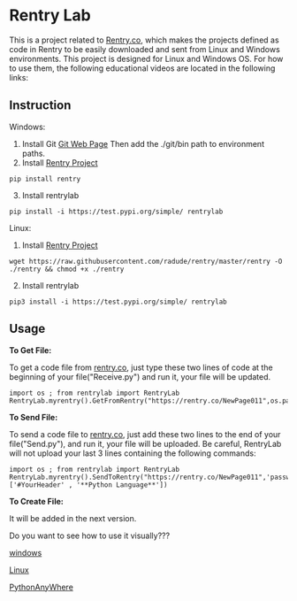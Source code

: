 # Rentry Lab

This is a project related to [Rentry.co](https://rentry.co), which makes the projects defined as code in Rentry to be easily downloaded and sent from Linux and Windows environments. This project is designed for Linux and Windows OS. For how to use them, the following educational videos are located in the following links:
## Instruction

Windows: 
1. Install Git
[Git Web Page](https://git-scm.com/downloads)
Then add the ./git/bin path to environment paths.
2. Install [Rentry Project](https://pypi.org/project/rentry/)
```
pip install rentry
```
3. Install rentrylab
```
pip install -i https://test.pypi.org/simple/ rentrylab
```

Linux: 
1. Install [Rentry Project](https://pypi.org/project/rentry/)
```
wget https://raw.githubusercontent.com/radude/rentry/master/rentry -O ./rentry && chmod +x ./rentry
```
2. Install rentrylab
```
pip3 install -i https://test.pypi.org/simple/ rentrylab
```


## Usage
**To Get File:**

To get a  code file from [rentry.co](https://pypi.org/project/rentry/), just type these two lines of code at the beginning of your file("Receive.py") and run it, your file will be updated.
```
import os ; from rentrylab import RentryLab
RentryLab.myrentry().GetFromRentry("https://rentry.co/NewPage011",os.path.join(os.path.dirname(__file__)),"Receive","python",".py")
```

**To Send File:**

To send a code file to [rentry.co](https://pypi.org/project/rentry/), just add these two lines to the end of your file("Send.py"), and run it, your file will be uploaded.
Be careful, RentryLab will not upload your last 3 lines containing the following commands:
```
import os ; from rentrylab import RentryLab
RentryLab.myrentry().SendToRentry("https://rentry.co/NewPage011",'password',os.path.join(os.path.dirname(__file__)),'Send','python','.py',['#YourHeader' , '**Python Language**'])
```

**To Create File:**

It will be added in the next version.


Do you want to see how to use it visually???

[windows](https://youtu.be/re4J3bZkKAI)

[Linux](https://youtu.be/z5igWHFaPVE)

[PythonAnyWhere](https://youtu.be/5iGLaaf8baU)
